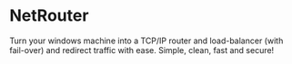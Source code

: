 # NetRouter
Turn your windows machine into a TCP/IP router and load-balancer (with fail-over) and redirect traffic with ease. Simple, clean, fast and secure!
